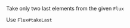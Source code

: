 Take only two last elements from the given `Flux`
   
<div class="hint">
  Use <code>Flux#takeLast</code>
</div>